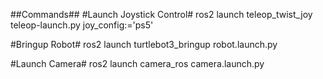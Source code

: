 ##Commands##
#Launch Joystick Control#
ros2 launch teleop_twist_joy teleop-launch.py joy_config:='ps5'

#Bringup Robot#
ros2 launch turtlebot3_bringup robot.launch.py

#Launch Camera#
ros2 launch camera_ros camera.launch.py
